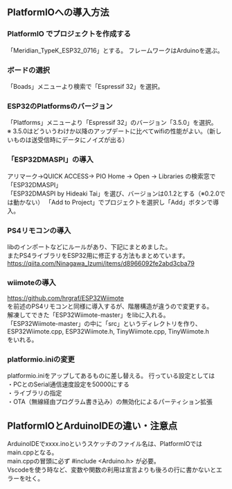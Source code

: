 ## PlatformIOへの導入方法

### PlatformIO でプロジェクトを作成する
「Meridian_TypeK_ESP32_0716」とする。
フレームワークはArduinoを選ぶ。
  
### ボードの選択
「Boads」メニューより検索で「Espressif 32」を選択。
  
### ESP32のPlatformsのバージョン
「Platforms」メニューより「Espressif 32」のバージョン「3.5.0」を選択。  
※ 3.5.0はどういうわけか以降のアップデートに比べてwifiの性能がよい。（新しいものは送受信時にデータにノイズが出る）
  
### 「ESP32DMASPI」の導入
アリマーク→QUICK ACCESS→ PIO Home → Open → Libraries の検索窓で「ESP32DMASPI」  
「ESP32DMASPI by Hideaki Tai」を選び、バージョンは0.1.2とする（※0.2.0では動かない）
「Add to Project」でプロジェクトを選択し「Add」ボタンで導入。
  
### PS4リモコンの導入
libのインポートなどにルールがあり、下記にまとめました。  
またPS4ライブラリをESP32用に修正する方法もまとめています。  
https://qiita.com/Ninagawa_Izumi/items/d8966092fe2abd3cba79
  
### wiimoteの導入
https://github.com/hrgraf/ESP32Wiimote  
を前述のPS4リモコンと同様に導入するが、階層構造が違うので変更する。  
解凍してできた「ESP32Wiimote-master」をlibに入れる。  
「ESP32Wiimote-master」の中に「src」というディレクトリを作り、   
ESP32Wiimote.cpp, ESP32Wiimote.h, TinyWiimote.cpp, TinyWiimote.h  
をいれる。
  
### platformio.iniの変更
platformio.iniをアップしてあるものに差し替える。
行っている設定としては  
・PCとのSerial通信速度設定を50000にする  
・ライブラリの指定  
・OTA（無線経由プログラム書き込み）の無効化によるパーティション拡張  
  
## PlatformIOとArduinoIDEの違い・注意点
ArduinoIDEでxxxx.inoというスケッチのファイル名は、PlatformIOではmain.cppとなる。  
main.cppの冒頭に必ず #include <Arduino.h> が必要。  
Vscodeを使う時など、変数や関数の利用は宣言よりも後ろの行に書かないとエラーを吐く。  
